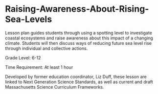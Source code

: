 # Raising-Awareness-About-Rising-Sea-Levels
Lesson plan guides students through using a spotting level to investigate coastal ecosystems and raise awareness about this impact of a changing climate.
Students will then discuss ways of reducing future sea level rise through individual and collective actions.

Grade Level: 6-12

Time Requirement: At least 1 hour

Developed by former education coordinator, Liz Duff, these lesson are linked to Next Generation Science Standards, as well as current and draft Massachusetts Science Curriculum Frameworks.
